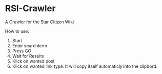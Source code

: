 RSI-Crawler
===========

A Crawler for the Star Citizen Wiki

How to use:

1. Start
2. Enter searchterm
3. Press GO
4. Wait for Results
5. Klick on wanted post
6. Klick on wanted link type. It will copy itself automaticly into the clipbord.

